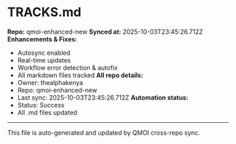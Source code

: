 # TRACKS.md

**Repo:** qmoi-enhanced-new
**Synced at:** 2025-10-03T23:45:26.712Z
**Enhancements & Fixes:**
- Autosync enabled
- Real-time updates
- Workflow error detection & autofix
- All markdown files tracked
**All repo details:**
- Owner: thealphakenya
- Repo: qmoi-enhanced-new
- Last sync: 2025-10-03T23:45:26.712Z
**Automation status:**
- Status: Success
- All .md files updated
---
This file is auto-generated and updated by QMOI cross-repo sync.
